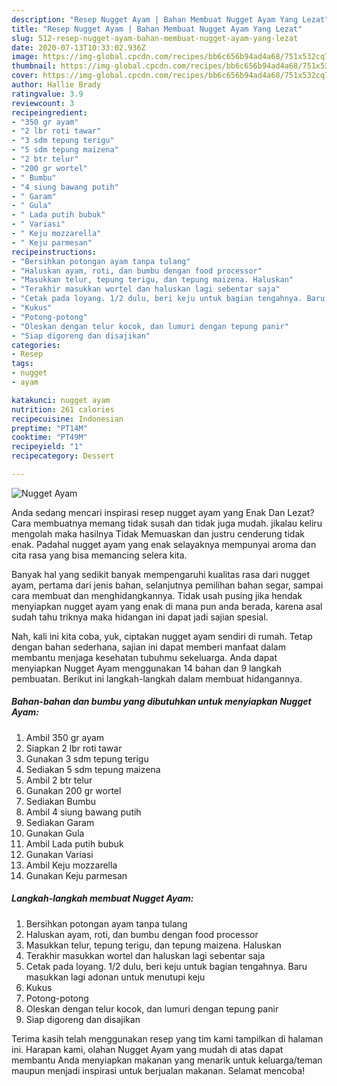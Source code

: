 ```yaml
---
description: "Resep Nugget Ayam | Bahan Membuat Nugget Ayam Yang Lezat"
title: "Resep Nugget Ayam | Bahan Membuat Nugget Ayam Yang Lezat"
slug: 512-resep-nugget-ayam-bahan-membuat-nugget-ayam-yang-lezat
date: 2020-07-13T10:33:02.936Z
image: https://img-global.cpcdn.com/recipes/bb6c656b94ad4a68/751x532cq70/nugget-ayam-foto-resep-utama.jpg
thumbnail: https://img-global.cpcdn.com/recipes/bb6c656b94ad4a68/751x532cq70/nugget-ayam-foto-resep-utama.jpg
cover: https://img-global.cpcdn.com/recipes/bb6c656b94ad4a68/751x532cq70/nugget-ayam-foto-resep-utama.jpg
author: Hallie Brady
ratingvalue: 3.9
reviewcount: 3
recipeingredient:
- "350 gr ayam"
- "2 lbr roti tawar"
- "3 sdm tepung terigu"
- "5 sdm tepung maizena"
- "2 btr telur"
- "200 gr wortel"
- " Bumbu"
- "4 siung bawang putih"
- " Garam"
- " Gula"
- " Lada putih bubuk"
- " Variasi"
- " Keju mozzarella"
- " Keju parmesan"
recipeinstructions:
- "Bersihkan potongan ayam tanpa tulang"
- "Haluskan ayam, roti, dan bumbu dengan food processor"
- "Masukkan telur, tepung terigu, dan tepung maizena. Haluskan"
- "Terakhir masukkan wortel dan haluskan lagi sebentar saja"
- "Cetak pada loyang. 1/2 dulu, beri keju untuk bagian tengahnya. Baru masukkan lagi adonan untuk menutupi keju"
- "Kukus"
- "Potong-potong"
- "Oleskan dengan telur kocok, dan lumuri dengan tepung panir"
- "Siap digoreng dan disajikan"
categories:
- Resep
tags:
- nugget
- ayam

katakunci: nugget ayam 
nutrition: 261 calories
recipecuisine: Indonesian
preptime: "PT14M"
cooktime: "PT49M"
recipeyield: "1"
recipecategory: Dessert

---
```



![Nugget Ayam](https://img-global.cpcdn.com/recipes/bb6c656b94ad4a68/751x532cq70/nugget-ayam-foto-resep-utama.jpg)

Anda sedang mencari inspirasi resep nugget ayam yang Enak Dan Lezat? Cara membuatnya memang tidak susah dan tidak juga mudah. jikalau keliru mengolah maka hasilnya Tidak Memuaskan dan justru cenderung tidak enak. Padahal nugget ayam yang enak selayaknya mempunyai aroma dan cita rasa yang bisa memancing selera kita.

Banyak hal yang sedikit banyak mempengaruhi kualitas rasa dari nugget ayam, pertama dari jenis bahan, selanjutnya pemilihan bahan segar, sampai cara membuat dan menghidangkannya. Tidak usah pusing jika hendak menyiapkan nugget ayam yang enak di mana pun anda berada, karena asal sudah tahu triknya maka hidangan ini dapat jadi sajian spesial.




Nah, kali ini kita coba, yuk, ciptakan nugget ayam sendiri di rumah. Tetap dengan bahan sederhana, sajian ini dapat memberi manfaat dalam membantu menjaga kesehatan tubuhmu sekeluarga. Anda dapat menyiapkan Nugget Ayam menggunakan 14 bahan dan 9 langkah pembuatan. Berikut ini langkah-langkah dalam membuat hidangannya.

<!--inarticleads1-->

##### Bahan-bahan dan bumbu yang dibutuhkan untuk menyiapkan Nugget Ayam:

1. Ambil 350 gr ayam
1. Siapkan 2 lbr roti tawar
1. Gunakan 3 sdm tepung terigu
1. Sediakan 5 sdm tepung maizena
1. Ambil 2 btr telur
1. Gunakan 200 gr wortel
1. Sediakan  Bumbu
1. Ambil 4 siung bawang putih
1. Sediakan  Garam
1. Gunakan  Gula
1. Ambil  Lada putih bubuk
1. Gunakan  Variasi
1. Ambil  Keju mozzarella
1. Gunakan  Keju parmesan




<!--inarticleads2-->

##### Langkah-langkah membuat Nugget Ayam:

1. Bersihkan potongan ayam tanpa tulang
1. Haluskan ayam, roti, dan bumbu dengan food processor
1. Masukkan telur, tepung terigu, dan tepung maizena. Haluskan
1. Terakhir masukkan wortel dan haluskan lagi sebentar saja
1. Cetak pada loyang. 1/2 dulu, beri keju untuk bagian tengahnya. Baru masukkan lagi adonan untuk menutupi keju
1. Kukus
1. Potong-potong
1. Oleskan dengan telur kocok, dan lumuri dengan tepung panir
1. Siap digoreng dan disajikan




Terima kasih telah menggunakan resep yang tim kami tampilkan di halaman ini. Harapan kami, olahan Nugget Ayam yang mudah di atas dapat membantu Anda menyiapkan makanan yang menarik untuk keluarga/teman maupun menjadi inspirasi untuk berjualan makanan. Selamat mencoba!
